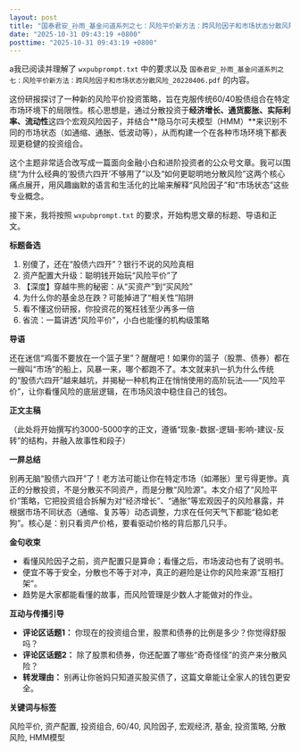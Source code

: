 ```yaml
---
layout: post
title: "国泰君安_孙雨_基金问道系列之七：风险平价新方法：跨风险因子和市场状态分散风险_20220406"
date: "2025-10-31 09:43:19 +0800"
posttime: "2025-10-31 09:43:19 +0800"
---
```


a我已阅读并理解了 `wxpubprompt.txt` 中的要求以及 `国泰君安_孙雨_基金问道系列之七：风险平价新方法：跨风险因子和市场状态分散风险_20220406.pdf` 的内容。

这份研报探讨了一种新的风险平价投资策略，旨在克服传统60/40股债组合在特定市场环境下的局限性。核心思想是，通过分散投资于**经济增长、通货膨胀、实际利率、流动性**这四个宏观风险因子，并结合**隐马尔可夫模型（HMM）**来识别不同的市场状态（如通缩、通胀、低波动等），从而构建一个在各种市场环境下都表现更稳健的投资组合。

这个主题非常适合改写成一篇面向金融小白和进阶投资者的公众号文章。我可以围绕“为什么经典的‘股债六四开’不够用了”以及“如何更聪明地分散风险”这两个核心痛点展开，用风趣幽默的语言和生活化的比喻来解释“风险因子”和“市场状态”这些专业概念。

接下来，我将按照 `wxpubprompt.txt` 的要求，开始构思文章的标题、导语和正文。

**标题备选**

1.  别傻了，还在“股债六四开”？银行不说的风险真相
2.  资产配置大升级：聪明钱开始玩“风险平价”了
3.  【深度】穿越牛熊的秘密：从“买资产”到“买风险”
4.  为什么你的基金总在跌？可能掉进了“相关性”陷阱
5.  看不懂这份研报，你投资花的冤枉钱至少再多一倍
6.  省流：一篇讲透“风险平价”，小白也能懂的机构级策略

**导语**

还在迷信“鸡蛋不要放在一个篮子里”？醒醒吧！如果你的篮子（股票、债券）都在一艘叫“市场”的船上，风暴一来，哪个都跑不了。本文就来扒一扒为什么传统的“股债六四开”越来越坑，并揭秘一种机构正在悄悄使用的高阶玩法——“风险平价”，让你看懂风险的底层逻辑，在市场风浪中稳住自己的钱包。

**正文主稿**

（此处将开始撰写约3000-5000字的正文，遵循“现象-数据-逻辑-影响-建议-反转”的结构，并融入故事性和段子）

**一屏总结**

别再无脑“股债六四开”了！老方法可能让你在特定市场（如滞胀）里亏得更惨。真正的分散投资，不是分散买不同资产，而是分散“风险源”。本文介绍了“风险平价”策略，它把投资组合拆解为对“经济增长”、“通胀”等宏观因子的风险暴露，并根据市场不同状态（通缩、复苏等）动态调整，力求在任何天气下都能“稳如老狗”。核心是：别只看资产价格，要看驱动价格的背后那几只手。

**金句收束**

*   看懂风险因子之前，资产配置只是算命；看懂之后，市场波动也有了说明书。
*   便宜不等于安全，分散也不等于对冲，真正的避险是让你的风险来源“互相打架”。
*   趋势是大家都能看懂的故事，而风险管理是少数人才能做对的作业。

**互动与传播引导**

*   **评论区话题1：** 你现在的投资组合里，股票和债券的比例是多少？你觉得舒服吗？
*   **评论区话题2：** 除了股票和债券，你还配置了哪些“奇奇怪怪”的资产来分散风险？
*   **转发理由：** 别再让你爸妈只知道买股买债了，这篇文章能让全家人的钱包更安全。

**关键词与标签**

风险平价, 资产配置, 投资组合, 60/40, 风险因子, 宏观经济, 基金, 投资策略, 分散风险, HMM模型
